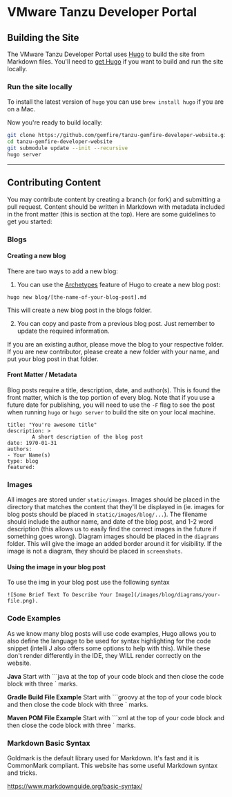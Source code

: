 # VMware Tanzu Developer Portal

## Building the Site

The VMware Tanzu Developer Portal uses [Hugo](https://gohugo.io/) to build the site from Markdown files. You'll need to [get Hugo](https://gohugo.io/getting-started/installing/) if you want to build and run the site locally.

### Run the site locally

To install the latest version of `hugo` you can use `brew install hugo` if you are on a Mac. 

Now you're ready to build locally:

```bash
git clone https://github.com/gemfire/tanzu-gemfire-developer-website.git
cd tanzu-gemfire-developer-website
git submodule update --init --recursive
hugo server
```
---

## Contributing Content

You may contribute content by creating a branch (or fork) and submitting a pull request. Content should be written in Markdown with metadata included in the front matter (this is section at the top). Here are some guidelines to get you started:

### Blogs

#### Creating a new blog
There are two ways to add a new blog:

1.  You can use the [Archetypes](https://gohugo.io/content-management/archetypes/) feature of Hugo to create a new blog post:

`hugo new blog/[the-name-of-your-blog-post].md`

This will create a new blog post in the blogs folder.  

2.  You can copy and paste from a previous blog post.  Just remember to update the required information.

If you are an existing author, please move the blog to your respective folder.  If you are new contributor, please create a new folder with your name, and put your blog post in that folder.

#### Front Matter / Metadata

Blog posts require a title, description, date, and author(s).  This is found the front matter, which is the top portion of every blog.  Note that if you use a future date for publishing, you will need to use the `-F` flag to see the post when running `hugo` or `hugo server` to build the site on your local machine.

```
title: "You're awesome title"
description: >
        A short description of the blog post
date: 1970-01-31
authors: 
- Your Name(s)
type: blog
featured: 
```

### Images
All images are stored under `static/images`. Images should be placed in the directory that matches the content that they'll be displayed in (ie. images for blog posts should be placed in `static/images/blog/...`). The filename should include the author name, and date of the blog post, and 1-2 word description (this allows us to easily find the correct images in the future if something goes wrong). Diagram images should be placed in the `diagrams` folder.  This will give the image an added border around it for visibility. If the image is not a diagram, they should be placed in `screenshots`.

#### Using the image in your blog post 
To use the img in your blog post use the following syntax


`![Some Brief Text To Describe Your Image](/images/blog/diagrams/your-file.png).`

### Code Examples
As we know many blog posts will use code examples, Hugo allows you to also define the language to be used for syntax highlighting for the code snippet (intelli J also offers some options to help with this).  While these don't render differently in the IDE, they WILL render correctly on the website.

**Java**
Start with ```java at the top of your code block and then close the code block with three ` marks.

**Gradle Build File Example**
Start with ```groovy at the top of your code block and then close the code block with three ` marks.

**Maven POM File Example**
Start with ```xml at the top of your code block and then close the code block with three ` marks.

### Markdown Basic Syntax 
Goldmark is the default library used for Markdown. It's fast and it is CommonMark compliant. This website has some useful Markdown syntax and tricks.

https://www.markdownguide.org/basic-syntax/

